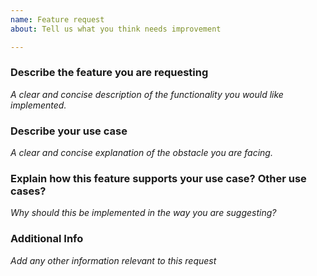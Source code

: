 ```yaml
---
name: Feature request
about: Tell us what you think needs improvement

---
```


### Describe the feature you are requesting
_A clear and concise description of the functionality you would like implemented._

### Describe your use case
_A clear and concise explanation of the obstacle you are facing._

### Explain how this feature supports your use case? Other use cases?
_Why should this be implemented in the way you are suggesting?_

### Additional Info
_Add any other information relevant to this request_

